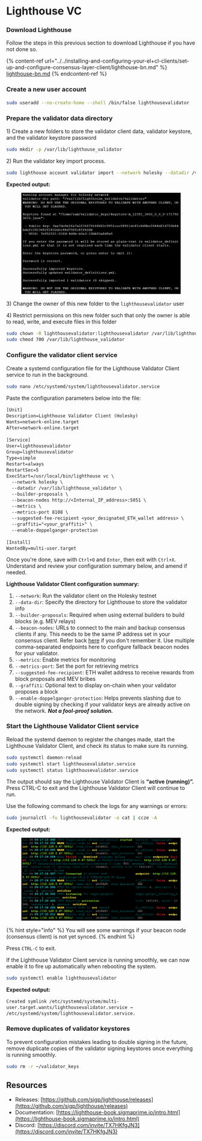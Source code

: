 # Lighthouse VC

### Download Lighthouse

Follow the steps in this previous section to download Lighthouse if you have not done so.

{% content-ref url="../../installing-and-configuring-your-el+cl-clients/set-up-and-configure-consensus-layer-client/lighthouse-bn.md" %}
[lighthouse-bn.md](../../installing-and-configuring-your-el+cl-clients/set-up-and-configure-consensus-layer-client/lighthouse-bn.md)
{% endcontent-ref %}

### Create a new user account

```sh
sudo useradd --no-create-home --shell /bin/false lighthousevalidator
```

### Prepare the validator data directory

1\) Create a new folders to store the validator client data, validator keystore, and the validator keystore password

```sh
sudo mkdir -p /var/lib/lighthouse_validator
```

2\) Run the validator key import process.

```sh
sudo lighthouse account validator import --network holesky --datadir /var/lib/lighthouse_validator --directory=$HOME/validator_keys
```

**Expected output:**

<figure><img src="../../.gitbook/assets/image (1) (1) (1) (1) (1) (1) (1) (1) (1) (1) (1).png" alt=""><figcaption></figcaption></figure>

3\) Change the owner of this new folder to the `lighthousevalidator` user

4\) Restrict permissions on this new folder such that only the owner is able to read, write, and execute files in this folder

```sh
sudo chown -R lighthousevalidator:lighthousevalidator /var/lib/lighthouse_validator
sudo chmod 700 /var/lib/lighthouse_validator
```

### Configure the validator client service

Create a systemd configuration file for the Lighthouse Validator Client service to run in the background.

```bash
sudo nano /etc/systemd/system/lighthousevalidator.service
```

Paste the configuration parameters below into the file:

```
[Unit]
Description=Lighthouse Validator Client (Holesky)
Wants=network-online.target
After=network-online.target

[Service]
User=lighthousevalidator
Group=lighthousevalidator
Type=simple
Restart=always
RestartSec=5
ExecStart=/usr/local/bin/lighthouse vc \
  --network holesky \
  --datadir /var/lib/lighthouse_validator \
  --builder-proposals \
  --beacon-nodes http://<Internal_IP_address>:5051 \
  --metrics \
  --metrics-port 8108 \
  --suggested-fee-recipient <your_designated_ETH_wallet address> \
  --graffiti="<your_graffiti>" \
  --enable-doppelganger-protection

[Install]
WantedBy=multi-user.target
```

Once you're done, save with `Ctrl+O` and `Enter`, then exit with `Ctrl+X`. Understand and review your configuration summary below, and amend if needed.

**Lighthouse Validator Client configuration summary:**

1. `--network`: Run the validator client on the Holesky testnet
2. `--data-dir`: Specify the directory for Lighthouse to store the validator info
3. `--builder-proposals`: Required when using external builders to build blocks (e.g. MEV relays)
4. `--beacon-nodes`: URLs to connect to the main and backup consensus clients if any. This needs to be the same IP address set in your consensus client. Refer back [here](../../installing-and-configuring-your-el+cl-clients/set-up-and-configure-consensus-layer-client/) if you don't remember it. Use multiple comma-separated endpoints here to configure fallback beacon nodes for your validator.&#x20;
5. `--metrics`: Enable metrics for monitoring
6. `--metrics-port`: Set the port for retrieving metrics
7. `--suggested-fee-recipient`: ETH wallet address to receive rewards from block proposals and MEV bribes
8. `--graffiti`: Optional text to display on-chain when your validator proposes a block
9. `--enable-doppelganger-protection`: Helps prevents slashing due to double signing by checking if your validator keys are already active on the network. _**Not a fool-proof solution.**_

### Start the Lighthouse Validator Client service

Reload the systemd daemon to register the changes made, start the Lighthouse Validator Client, and check its status to make sure its running.

```bash
sudo systemctl daemon-reload
sudo systemctl start lighthousevalidator.service
sudo systemctl status lighthousevalidator.service
```

The output should say the Lighthouse Validator Client is **“active (running)”.** Press CTRL-C to exit and the Lighthouse Validator Client will continue to run.

Use the following command to check the logs for any warnings or errors:

```bash
sudo journalctl -fu lighthousevalidator -o cat | ccze -A
```

**Expected output:**

<figure><img src="../../.gitbook/assets/image (2) (1) (1) (1) (1) (1) (1).png" alt=""><figcaption></figcaption></figure>

{% hint style="info" %}
You will see some warnings if your beacon node (consensus client) is not yet synced.
{% endhint %}

Press `CTRL-C` to exit.

If the Lighthouse Validator Client service is running smoothly, we can now enable it to fire up automatically when rebooting the system.

```bash
sudo systemctl enable lighthousevalidator
```

**Expected output:**

```
Created symlink /etc/systemd/system/multi-user.target.wants/lighthousevalidator.service → /etc/systemd/system/lighthousevalidator.service.
```

### Remove duplicates of validator keystores

To prevent configuration mistakes leading to double signing in the future, remove duplicate copies of the validator signing keystores once everything is running smoothly.

```sh
sudo rm -r ~/validator_keys
```

## Resources

* Releases: [https://github.com/sigp/lighthouse/releases](https://github.com/sigp/lighthouse/releases)
* Documentation: [https://lighthouse-book.sigmaprime.io/intro.html](https://lighthouse-book.sigmaprime.io/intro.html)
* Discord: [https://discord.com/invite/TX7HKfgJN3](https://discord.com/invite/TX7HKfgJN3)
